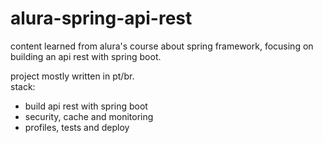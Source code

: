 # alura-spring-api-rest
content learned from alura's course about spring framework, focusing on building an api rest with spring boot.

project mostly written in pt/br.
<br>
stack:
- build api rest with spring boot
- security, cache and monitoring
- profiles, tests and deploy
